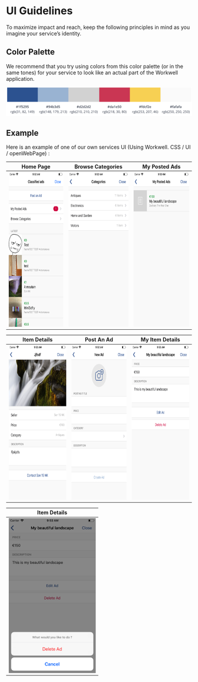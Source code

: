 # UI Guidelines

To maximize impact and reach, keep the following principles in mind as you imagine your service’s identity.

## Color Palette ##

We recommend that you try using colors from this color palette (or in the same tones) for your service to look like an actual part of the Workwell application.

<img src="images/color-palette.png"/>

<br>

## Example ##

Here is an example of one of our own services UI (Using Workwell. CSS / UI / openWebPage) :

| Home Page     | Browse Categories | My Posted Ads |
|---------------|-------------------|---------------|
| <img src="images/screenshot-classified-ads-home.png" height="420px"/>  | <img src="images/screenshot-classified-ads-browse-categories.png" height="420px"/>     | <img src="images/screenshot-classified-ads-my-posted-ads.png" height="420px"/>        |

| Item Details  | Post An Ad        | My Item Details |
|---------------|-------------------|-----------------|
| <img src="images/screenshot-classified-ads-item-details.png" height="420px"/>  | <img src="images/screenshot-classified-ads-new-ad.png" height="420px"/>     | <img src="images/screenshot-classified-ads-my-item-details.png" height="420px"/>        |

| Item Details  |
|---------------|
| <img src="images/screenshot-classified-ads-delete-my-ad.png" height="420px"/>  |
